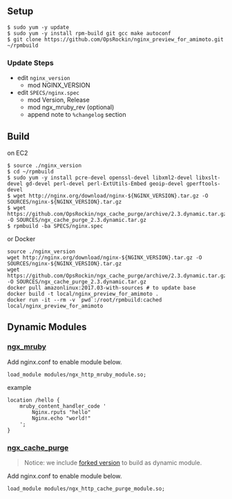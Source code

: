 

## Setup

```
$ sudo yum -y update
$ sudo yum -y install rpm-build git gcc make autoconf
$ git clone https://github.com/OpsRockin/nginx_preview_for_amimoto.git ~/rpmbuild
```

### Update Steps

- edit `nginx_version`
  - mod NGINX_VERSION
- edit `SPECS/nginx.spec`
  - mod Version, Release
  - mod ngx_mruby_rev (optional)
  - append note to `%changelog` section

## Build

on EC2

```
$ source ./nginx_version
$ cd ~/rpmbuild
$ sudo yum -y install pcre-devel openssl-devel libxml2-devel libxslt-devel gd-devel perl-devel perl-ExtUtils-Embed geoip-devel gperftools-devel
$ wget http://nginx.org/download/nginx-${NGINX_VERSION}.tar.gz -O SOURCES/nginx-${NGINX_VERSION}.tar.gz
$ wget https://github.com/OpsRockin/ngx_cache_purge/archive/2.3.dynamic.tar.gz -O SOURCES/ngx_cache_purge_2.3.dynamic.tar.gz
$ rpmbuild -ba SPECS/nginx.spec
```

or Docker

```
source ./nginx_version
wget http://nginx.org/download/nginx-${NGINX_VERSION}.tar.gz -O SOURCES/nginx-${NGINX_VERSION}.tar.gz
wget https://github.com/OpsRockin/ngx_cache_purge/archive/2.3.dynamic.tar.gz -O SOURCES/ngx_cache_purge_2.3.dynamic.tar.gz
docker pull amazonlinux:2017.03-with-sources # to update base
docker build -t local/nginx_preview_for_amimoto .
docker run -it --rm -v `pwd`:/root/rpmbuild:cached local/nginx_preview_for_amimoto
```


## Dynamic Modules

### [ngx_mruby](https://github.com/matsumoto-r/ngx_mruby)

Add nginx.conf to enable module below.

```
load_module modules/ngx_http_mruby_module.so;
```

example

```
location /hello {
    mruby_content_handler_code '
        Nginx.rputs "hello"
        Nginx.echo "world!"
    ';
}
```


### [ngx_cache_purge](https://github.com/FRiCKLE/ngx_cache_purge)

> Notice: we include [forked version](https://github.com/OpsRockin/ngx_cache_purge) to build as dynamic module.

Add nginx.conf to enable module below.

```
load_module modules/ngx_http_cache_purge_module.so;
```


